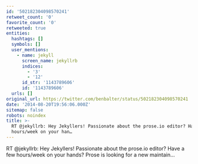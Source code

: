 ```yaml
---
id: '502182304098570241'
retweet_count: '0'
favorite_count: '0'
retweeted: true
entities:
  hashtags: []
  symbols: []
  user_mentions:
    - name: jekyll
      screen_name: jekyllrb
      indices:
        - '3'
        - '12'
      id_str: '1143789606'
      id: '1143789606'
  urls: []
original_url: https://twitter.com/benbalter/status/502182304098570241
date: '2014-08-20T19:56:06.000Z'
sitemap: false
robots: noindex
title: >-
  RT @jekyllrb: Hey Jekyllers! Passionate about the prose.io editor? Have a few
  hours/week on your han…
---
```


RT @jekyllrb: Hey Jekyllers! Passionate about the prose.io editor? Have a few hours/week on your hands? Prose is looking for a new maintain…